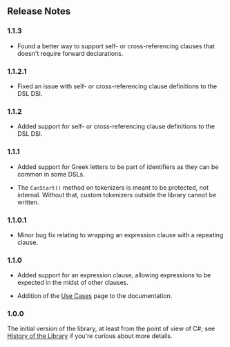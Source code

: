 ## Release Notes

### 1.1.3

- Found a better way to support self- or cross-referencing clauses that doesn't require
  forward declarations.

### 1.1.2.1

- Fixed an issue with self- or cross-referencing clause definitions to the DSL DSl.

### 1.1.2

- Added support for self- or cross-referencing clause definitions to the DSL DSl.

### 1.1.1

- Added support for Greek letters to be part of identifiers as they can be common in some
  DSLs.

- The `CanStart()` method on tokenizers is meant to be protected, not internal.  Without
  that, custom tokenizers outside the library cannot be written.

### 1.1.0.1

- Minor bug fix relating to wrapping an expression clause with a repeating clause.

### 1.1.0

- Added support for an expression clause, allowing expressions to be expected in the
  midst of other clauses.

- Addition of the [Use Cases](use-cases.md) page to the documentation.

### 1.0.0

The initial version of the library, at least from the point of view of C#; see
[History of the Library](history.md) if you're curious about more details.
